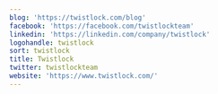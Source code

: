 ```yaml
---
blog: 'https://twistlock.com/blog'
facebook: 'https://facebook.com/twistlockteam'
linkedin: 'https://linkedin.com/company/twistlock'
logohandle: twistlock
sort: twistlock
title: Twistlock
twitter: twistlockteam
website: 'https://www.twistlock.com/'
---
```

